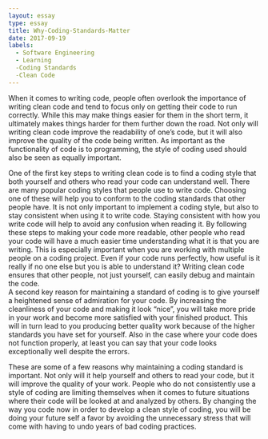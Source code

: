 ```yaml
---
layout: essay
type: essay
title: Why-Coding-Standards-Matter
date: 2017-09-19
labels:
  - Software Engineering
  - Learning
  -Coding Standards
  -Clean Code
---
```


When it comes to writing code, people often overlook the importance of writing clean code and tend to focus only on getting their code to run correctly. While this may make things easier for them in the short term, it ultimately makes things harder for them further down the road. Not only will writing clean code improve the readability of one’s code, but it will also improve the quality of the code being written. As important as the functionality of code is to programming, the style of coding used should also be seen as equally important.  
	
One of the first key steps to writing clean code is to find a coding style that both yourself and others who read your code can understand well. There are many popular coding styles that people use to write code. Choosing one of these will help you to conform to the coding standards that other people have. It is not only important to implement a coding style, but also to stay consistent when using it to write code. Staying consistent with how you write code will help to avoid any confusion when reading it. By following these steps to making your code more readable, other people who read your code will have a much easier time understanding what it is that you are writing. This is especially important when you are working with multiple people on a coding project. Even if your code runs perfectly, how useful is it really if no one else but you is able to understand it? Writing clean code ensures that other people, not just yourself, can easily debug and maintain the code. 	
A second key reason for maintaining a standard of coding is to give yourself a heightened sense of admiration for your code. By increasing the cleanliness of your code and making it look “nice”, you will take more pride in your work and become more satisfied with your finished product. This will in turn lead to you producing better quality work because of the higher standards you have set for yourself. Also in the case where your code does not function properly, at least you can say that your code looks exceptionally well despite the errors. 
  
These are some of a few reasons why maintaining a coding standard is important. Not only will it help yourself and others to read your code, but it will improve the quality of your work. People who do not consistently use a style of coding are limiting themselves when it comes to future situations where their code will be looked at and analyzed by others. By changing the way you code now in order to develop a clean style of coding, you will be doing your future self a favor by avoiding the unnecessary stress that will come with having to undo years of bad coding practices. 
